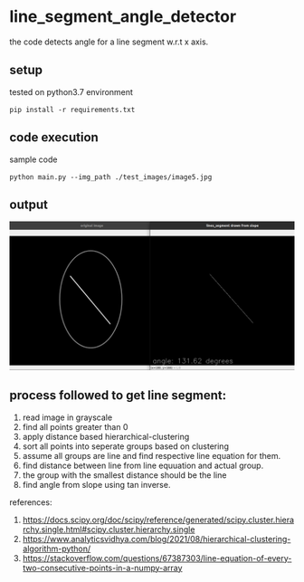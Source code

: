 # line_segment_angle_detector
the code detects angle for a line segment w.r.t x axis.

## setup
tested on python3.7 environment

```
pip install -r requirements.txt
```
## code execution
sample code 
```
python main.py --img_path ./test_images/image5.jpg
```
## output
![sample_img](https://github.com/humandotlearning/line_segment_angle_detector/blob/main/imgs/sample_output.png)


## process followed to get line segment:
1. read image in grayscale
2. find all points greater than 0
3. apply distance based hierarchical-clustering
4. sort all points into seperate groups based on clustering
5. assume all groups are line and find respective line equation for them.
6. find distance between line from line equuation and actual group.
7. the group with the smallest distance should be the line
8. find angle from slope using tan inverse.


references:
1. https://docs.scipy.org/doc/scipy/reference/generated/scipy.cluster.hierarchy.single.html#scipy.cluster.hierarchy.single
2. https://www.analyticsvidhya.com/blog/2021/08/hierarchical-clustering-algorithm-python/ 
3. https://stackoverflow.com/questions/67387303/line-equation-of-every-two-consecutive-points-in-a-numpy-array

